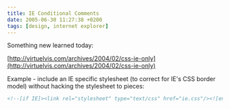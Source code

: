```yaml
---
title: IE Conditional Comments
date: 2005-06-30 11:27:38 +0200
tags: [design, internet explorer]
---
```


Something new learned today:

[http://virtuelvis.com/archives/2004/02/css-ie-only](http://virtuelvis.com/archives/2004/02/css-ie-only)

Example - include an IE specific stylesheet (to correct for IE's CSS border model) without hacking the stylesheet to pieces:

```xml
<!--[if IE]><link rel="stylesheet" type="text/css" href="ie.css"/><![endif]-->
```
